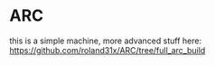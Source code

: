 # ARC
this is a simple machine, more advanced stuff here: https://github.com/roland31x/ARC/tree/full_arc_build
